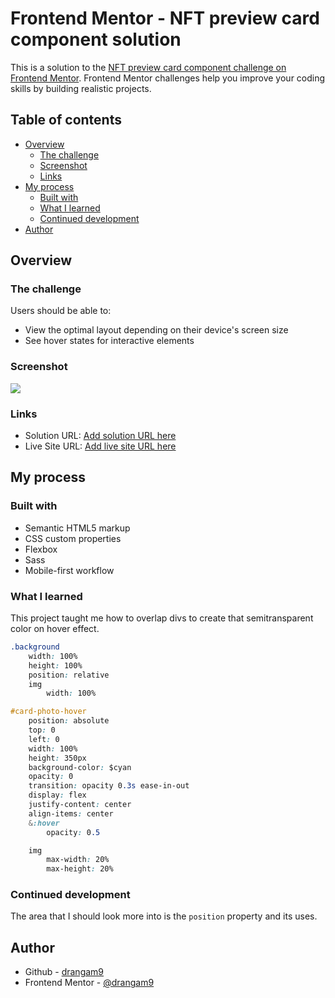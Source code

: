 # Frontend Mentor - NFT preview card component solution

This is a solution to the [NFT preview card component challenge on Frontend Mentor](https://www.frontendmentor.io/challenges/nft-preview-card-component-SbdUL_w0U). Frontend Mentor challenges help you improve your coding skills by building realistic projects.

## Table of contents

- [Overview](#overview)
  - [The challenge](#the-challenge)
  - [Screenshot](#screenshot)
  - [Links](#links)
- [My process](#my-process)
  - [Built with](#built-with)
  - [What I learned](#what-i-learned)
  - [Continued development](#continued-development)
- [Author](#author)

## Overview

### The challenge

Users should be able to:

- View the optimal layout depending on their device's screen size
- See hover states for interactive elements

### Screenshot

![](./screenshot.jpg)

### Links

- Solution URL: [Add solution URL here](https://your-solution-url.com)
- Live Site URL: [Add live site URL here](https://your-live-site-url.com)

## My process

### Built with

- Semantic HTML5 markup
- CSS custom properties
- Flexbox
- Sass
- Mobile-first workflow

### What I learned

This project taught me how to overlap divs to create that semitransparent color on hover effect.

```css
.background
    width: 100%
    height: 100%
    position: relative
    img
        width: 100%

#card-photo-hover
    position: absolute
    top: 0
    left: 0
    width: 100%
    height: 350px
    background-color: $cyan
    opacity: 0
    transition: opacity 0.3s ease-in-out
    display: flex
    justify-content: center
    align-items: center
    &:hover
        opacity: 0.5

    img
        max-width: 20%
        max-height: 20%
```

### Continued development

The area that I should look more into is the `position` property and its uses.

## Author

- Github - [drangam9](https://githhub.com/drangam0)
- Frontend Mentor - [@drangam9](https://www.frontendmentor.io/profile/drangam9)
